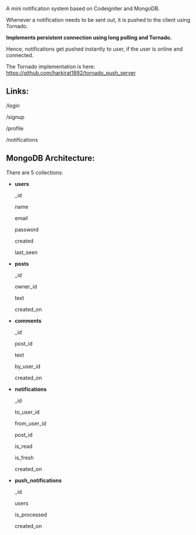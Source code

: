 A mini notification system based on Codeigniter and MongoDB.

Whenever a notification needs to be sent out, it is pushed to the client using Tornado.

**Implements persistent connection using long polling and Tornado.**

Hence, notifications get pushed instantly to user, if the user is online and connected.

The Tornado implementation is here:
https://github.com/harkirat1892/tornado_push_server


Links:
------

/login

/signup

/profile

/notifications



MongoDB Architecture:
---------------------

There are 5 collections:

- <b>users</b>

  _id

  name
  
  email
  
  password
  
  created
  
  last_seen


- <b>posts</b>
  
  _id
  
  owner_id
  
  text
  
  created_on


- <b>comments</b>
  
  _id
  
  post_id
  
  text
  
  by_user_id
  
  created_on


- <b>notifications</b>
  
  _id
  
  to_user_id
  
  from_user_id
  
  post_id
  
  is_read
  
  is_fresh
  
  created_on


- <b>push_notifications</b>
  
  _id
  
  users
  
  is_processed
  
  created_on
